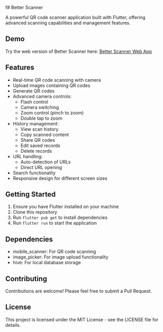 f# Better Scanner

A powerful QR code scanner application built with Flutter, offering advanced scanning capabilities and management features.

## Demo

Try the web version of Better Scanner here: [Better Scanner Web App](https://darkchochlate-better-scanner.web.app/)

## Features

- Real-time QR code scanning with camera
- Upload images containing QR codes
- Generate QR codes
- Advanced camera controls:
  - Flash control
  - Camera switching
  - Zoom control (pinch to zoom)
  - Double tap to zoom
- History management:
  - View scan history
  - Copy scanned content
  - Share QR codes
  - Edit saved records
  - Delete records
- URL handling:
  - Auto-detection of URLs
  - Direct URL opening
- Search functionality
- Responsive design for different screen sizes

## Getting Started

1. Ensure you have Flutter installed on your machine
2. Clone this repository
3. Run `flutter pub get` to install dependencies
4. Run `flutter run` to start the application

## Dependencies

- mobile_scanner: For QR code scanning
- image_picker: For image upload functionality
- hive: For local database storage

## Contributing

Contributions are welcome! Please feel free to submit a Pull Request.

## License

This project is licensed under the MIT License - see the LICENSE file for details.
